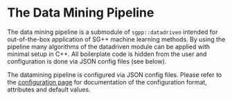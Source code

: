 # The Data Mining Pipeline

The data mining pipeline is a submodule of `sgpp::datadriven` intended for
out-of-the-box application of SG++ machine learning methods.
By using the pipeline many algorithms of the
datadriven module can be applied with minimal setup in C++. All boilerplate code
is hidden from the user and configuration is done via JSON config files
(see below).

The datamining pipeline is configured via JSON config files. Please refer to
the [configuration page](https://github.com/SGpp/SGpp/wiki/Datadriven-pipeline-configuration)
for documentation of the configuration format, attributes and default values.